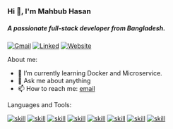 <h3>Hi 👋, I'm Mahbub Hasan</h3>
<h5>A passionate full-stack developer from Bangladesh.</h5>


[![Gmail](https://img.shields.io/badge/Gmail-EA4335?style=flat&logo=gmail&logoColor=white)](mailto:mahbub.hasaan@gmail.com?subject=From%20GitHub&body=Hi,%20there.%20Found%20you%20from%20GitHub.)
[![Linked](https://img.shields.io/badge/LinkedIn-0A66C2?style=flat&logo=linkedin&logoColor=white)](https://www.linkedin.com/in/mahbub-hasaan/)
[![Website](https://img.shields.io/badge/Website-000000?style=flat&logo=About.me&logoColor=white)](https://immahbub.com/)

About me:

- 🌱 I’m currently learning Docker and Microservice.
- 💬 Ask me about anything
- 📫 How to reach me: <a href="mailto:mahbub.hasaan@gmail.com?subject=From%20GitHub&body=Hi,%20there.%20Found%20you%20from%20GitHub.">email</a>



Languages and Tools:

[![skill](https://img.shields.io/badge/.NET-512BD4?style=flat&logo=.net&logoColor=white)]()
[![skill](https://img.shields.io/badge/JavaScript-F7DF1E?style=flat&logo=javascript&logoColor=black)]()
[![skill](https://img.shields.io/badge/TypeScript-3178C6?style=flat&logo=typescript&logoColor=white)]()
[![skill](https://img.shields.io/badge/Java-ED8B00?style=flat&logo=openjdk&logoColor=white)]()
[![skill](https://img.shields.io/badge/React-61DAFB?style=flat&logo=react&logoColor=black)]()
[![skill](https://img.shields.io/badge/-Angular-DD0031?style=flat-square&logo=angular&logoColor=white)]()
[![skill](https://img.shields.io/badge/Microsoft_Azure-0078D4?style=flat&logo=microsoft-azure&logoColor=white)]()
[![skill](https://img.shields.io/badge/Google_Cloud-4285F4?style=flat&logo=google-cloud&logoColor=white)]()
